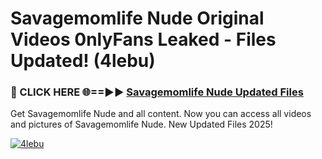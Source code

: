 # Savagemomlife Nude Original Videos 0nlyFans Leaked - Files Updated! (4lebu)

<h3>🔴 CLICK HERE 🌐==►► <a href="https://tinyurl.com/y5r63du9" rel="nofollow">Savagemomlife Nude Updated Files</a></h3>

Get Savagemomlife Nude and all content. Now you can access all videos and pictures of Savagemomlife Nude. New Updated Files 2025!

[![4lebu](https://i.imgur.com/UVo9nyh.gif)](https://tinyurl.com/y5r63du9)
